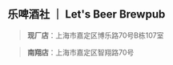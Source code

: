 <!-- ![logo](https://github.com/LetUsBeerBrewpub/.github/blob/main/profile/full_500_500.png "Let's Beer Brewpub") -->

## 乐啤酒社 ｜ Let's Beer Brewpub

> **现厂店**：上海市嘉定区博乐路70号B栋107室

> **南翔店**：上海市嘉定区智翔路70号